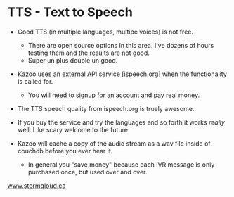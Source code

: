 # TTS - Text to Speech

* Good TTS (in multiple languages, multipe voices) is not free.
  *  There are open source options in this area.   I've dozens of hours testing them and the results are not good.  
  *  Super un plus double un good.

* Kazoo uses an external API service [ispeech.org] when the functionality is called for.
  *  You will need to signup for an account and pay real money.
  
* The TTS speech quality from ispeech.org is truely awesome.
* If you buy the service and try the languages and so forth it works *really* well.  Like scary welcome to the future.

* Kazoo will cache a copy of the audio stream as a wav file inside of couchdb before you ever hear it.
  * In general you "save money" because each IVR message is only purchased once, but used over and over.
 

www.stormqloud.ca
